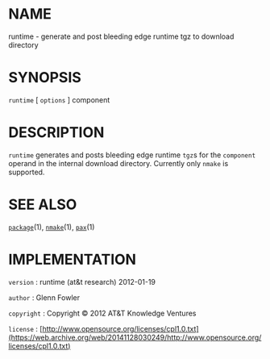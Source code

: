 # NAME

runtime - generate and post bleeding edge runtime tgz to download
directory

# SYNOPSIS

`runtime` \[ `options` \] component

# DESCRIPTION

`runtime` generates and posts bleeding edge runtime `tgz`s for the
`component` operand in the internal download directory. Currently only
`nmake` is supported.

# SEE ALSO

[`package`](/web/20141128030249/http://www2.research.att.com/~astopen/man/man1/package.html)(1),
[`nmake`](/web/20141128030249/http://www2.research.att.com/~astopen/man/man1/nmake.html)(1),
[`pax`](/web/20141128030249/http://www2.research.att.com/~astopen/man/man1/pax.html)(1)

# IMPLEMENTATION

`version`
:   runtime (at&t research) 2012-01-19

`author`
:   Glenn Fowler

`copyright`
:   Copyright © 2012 AT&T Knowledge Ventures

`license`
:   [http://www.opensource.org/licenses/cpl1.0.txt](https://web.archive.org/web/20141128030249/http://www.opensource.org/licenses/cpl1.0.txt)


